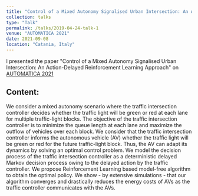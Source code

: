 ```yaml
---
title: "Control of a Mixed Autonomy Signalised Urban Intersection: An Action-Delayed Reinforcement Learning Approach"
collection: talks
type: "Talk"
permalink: /talks/2019-04-24-talk-1
venue: "AUTOMATICA 2021"
date: 2021-09-08
location: "Catania, Italy"
---
```

I presented the paper "Control of a Mixed Autonomy Signalised Urban Intersection: An Action-Delayed Reinforcement Learning Approach" on [AUTOMATICA 2021](http://automatica2021.unict.it/)

Content:
----
We consider a mixed autonomy scenario where the traffic intersection controller decides whether the traffic light will be green or red at each lane for multiple traffic-light blocks. 
The objective of the traffic intersection controller is to minimize the queue length at each lane and maximize the outflow of vehicles over each block. 
We consider that the traffic intersection controller informs the autonomous vehicle (AV) whether the traffic light will be green or red for the future traffic-light block. 
Thus, the AV can adapt its dynamics by solving an optimal control problem. 
We model the decision process of the traffic intersection controller as a deterministic delayed Markov decision process owing to the delayed action by the traffic controller. 
We propose Reinforcement Learning based model-free algorithm to obtain the optimal policy. We show - by extensive simulations - that our algorithm converges and drastically reduces the energy costs of AVs as the traffic controller communicates with the AVs.
